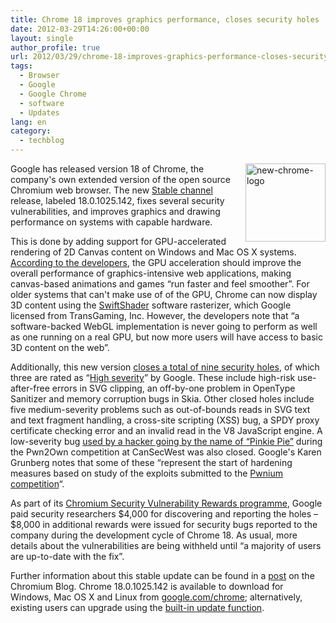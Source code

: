 ```yaml
---
title: Chrome 18 improves graphics performance, closes security holes
date: 2012-03-29T14:26:00+00:00
layout: single
author_profile: true
url: 2012/03/29/chrome-18-improves-graphics-performance-closes-security-holes/
tags:
  - Browser
  - Google
  - Google Chrome
  - software
  - Updates
lang: en
category: 
  - techblog
---
```

[<img title="new-chrome-logo" border="0" alt="new-chrome-logo" align="right" src="http://lh4.ggpht.com/-5rGDEem1_34/T3RqDf3SHiI/AAAAAAAAFU0/7pZpQFaNyUI/new-chrome-logo_thumb%25255B1%25255D.png?imgmax=800" width="128" height="125" />](http://lh5.ggpht.com/-BfPid33cfng/T3RqBXoTN2I/AAAAAAAAFUs/CswboIa19-g/s1600-h/new-chrome-logo%25255B3%25255D.png)Google has released version 18 of Chrome, the company's own extended version of the open source Chromium web browser. The new [Stable channel](http://www.chromium.org/getting-involved/dev-channel#TOC-How-do-I-choose-which-channel-to-us) release, labeled 18.0.1025.142, fixes several security vulnerabilities, and improves graphics and drawing performance on systems with capable hardware. 

This is done by adding support for GPU-accelerated rendering of 2D Canvas content on Windows and Mac OS X systems. [According to the developers](http://blog.chromium.org/2012/02/gpu-accelerating-2d-canvas-and-enabling.html), the GPU acceleration should improve the overall performance of graphics-intensive web applications, making canvas-based animations and games “run faster and feel smoother”. For older systems that can't make use of of the GPU, Chrome can now display 3D content using the [SwiftShader](http://transgaming.com/business/swiftshader) software rasterizer, which Google licensed from TransGaming, Inc. However, the developers note that “a software-backed WebGL implementation is never going to perform as well as one running on a real GPU, but now more users will have access to basic 3D content on the web”. 

Additionally, this new version [closes a total of nine security holes](http://googlechromereleases.blogspot.com/2012/03/stable-channel-release-and-beta-channel.html), of which three are rated as “[High severity](https://sites.google.com/a/chromium.org/dev/developers/severity-guidelines)” by Google. These include high-risk use-after-free errors in SVG clipping, an off-by-one problem in OpenType Sanitizer and memory corruption bugs in Skia. Other closed holes include five medium-severity problems such as out-of-bounds reads in SVG text and text fragment handling, a cross-site scripting (XSS) bug, a SPDY proxy certificate checking error and an invalid read in the V8 JavaScript engine. A low-severity bug [used by a hacker going by the name of “Pinkie Pie”](http://www.h-online.com/news/item/Pwn2Own-ends-with-three-browsers-felled-Update-1469096.html) during the Pwn2Own competition at CanSecWest was also closed. Google's Karen Grunberg notes that some of these “represent the start of hardening measures based on study of the exploits submitted to the [Pwnium competition](http://www.h-online.com/news/item/Chrome-hackers-strike-Pwnium-1466270.html)“. 

As part of its [Chromium Security Vulnerability Rewards programme](https://sites.google.com/a/chromium.org/dev/Home/chromium-security), Google paid security researchers $4,000 for discovering and reporting the holes – $8,000 in additional rewards were issued for security bugs reported to the company during the development cycle of Chrome 18. As usual, more details about the vulnerabilities are being withheld until “a majority of users are up-to-date with the fix”. 

Further information about this stable update can be found in a [post](http://blog.chromium.org/2012/03/moar-better-graphics.html) on the Chromium Blog. Chrome 18.0.1025.142 is available to download for Windows, Mac OS X and Linux from [google.com/chrome](http://www.google.com/chrome); alternatively, existing users can upgrade using the [built-in update function](http://support.google.com/chrome/bin/answer.py?hl=en&answer=95414).